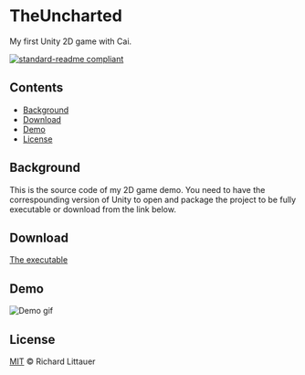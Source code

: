 ﻿# TheUncharted
My first Unity 2D game with Cai. 

[![standard-readme compliant](https://img.shields.io/badge/readme%20style-standard-brightgreen.svg?style=flat-square)](https://github.com/RichardLitt/standard-readme)

## Contents

- [Background](#Background)
- [Download](#Download)
- [Demo](#Demo)
- [License](#License)

## Background

This is the source code of my 2D game demo. You need to have the correspounding version of Unity to open and package the project to be fully executable or download from the link below.

## Download
[The executable](https://www.jianguoyun.com/p/DSfoF9wQ_L_WCBjLw4wE)

## Demo
[^-^]:
![Demo gif]()

## License

[MIT](LICENSE) © Richard Littauer

